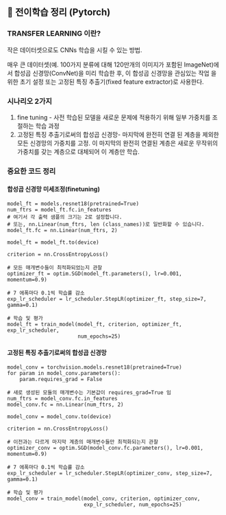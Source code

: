 ## 📕 전이학습 정리 (Pytorch)

### TRANSFER LEARNING 이란?
작은 데이터셋으로도 CNNs 학습을 시킬 수 있는 방법. 

매우 큰 데이터셋(예. 100가지 분류에 대해 120만개의 이미지가 포함된 ImageNet)에서 합성곱 신경망(ConvNet)을 미리 학습한 후, 이 합성곱 신경망을 관심있는 작업 을 위한 초기 설정 또는 고정된 특징 추출기(fixed feature extractor)로 사용한다.

### 시나리오 2가지
1. fine tuning - 사전 학습된 모델을 새로운 문제에 적용하기 위해 일부 가중치를 조절하는 학습 과정
2. 고정된 특징 추출기로써의 합성곱 신경망- 마지막에 완전히 연결 된 계층을 제외한 모든 신경망의 가중치를 고정. 이 마지막의 완전히 연결된 계층은 새로운 무작위의 가중치를 갖는 계층으로 대체되어 이 계층만 학습.

### 중요한 코드 정리 
#### 합성곱 신경망 미세조정(finetuning)
```
model_ft = models.resnet18(pretrained=True)
num_ftrs = model_ft.fc.in_features
# 여기서 각 출력 샘플의 크기는 2로 설정합니다.
# 또는, nn.Linear(num_ftrs, len (class_names))로 일반화할 수 있습니다.
model_ft.fc = nn.Linear(num_ftrs, 2)

model_ft = model_ft.to(device)

criterion = nn.CrossEntropyLoss()

# 모든 매개변수들이 최적화되었는지 관찰
optimizer_ft = optim.SGD(model_ft.parameters(), lr=0.001, momentum=0.9)

# 7 에폭마다 0.1씩 학습률 감소
exp_lr_scheduler = lr_scheduler.StepLR(optimizer_ft, step_size=7, gamma=0.1)

# 학습 및 평가
model_ft = train_model(model_ft, criterion, optimizer_ft, exp_lr_scheduler,
                       num_epochs=25)
```
#### 고정된 특징 추출기로써의 합성곱 신경망
```
model_conv = torchvision.models.resnet18(pretrained=True)
for param in model_conv.parameters():
    param.requires_grad = False

# 새로 생성된 모듈의 매개변수는 기본값이 requires_grad=True 임
num_ftrs = model_conv.fc.in_features
model_conv.fc = nn.Linear(num_ftrs, 2)

model_conv = model_conv.to(device)

criterion = nn.CrossEntropyLoss()

# 이전과는 다르게 마지막 계층의 매개변수들만 최적화되는지 관찰
optimizer_conv = optim.SGD(model_conv.fc.parameters(), lr=0.001, momentum=0.9)

# 7 에폭마다 0.1씩 학습률 감소
exp_lr_scheduler = lr_scheduler.StepLR(optimizer_conv, step_size=7, gamma=0.1)

# 학습 및 평가 
model_conv = train_model(model_conv, criterion, optimizer_conv,
                         exp_lr_scheduler, num_epochs=25)

```
